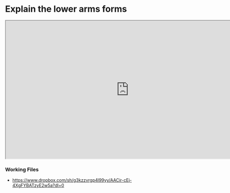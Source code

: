 # Explain the lower arms forms

<p><iframe src="https://www.youtube.com/embed/WqDY6Hj2Qz8?rel=0" width="800" height="450" allowfullscreen="allowfullscreen" allow="accelerometer; autoplay; clipboard-write; encrypted-media; gyroscope; picture-in-picture"></iframe></p>
<h3>Working Files</h3>
<ul>
<li><a href="https://www.dropbox.com/sh/g3kzzvrgp4l99yy/AACir-cEj-4XgFYBATzyE2w5a?dl=0">https://www.dropbox.com/sh/g3kzzvrgp4l99yy/AACir-cEj-4XgFYBATzyE2w5a?dl=0</a></li>
</ul>